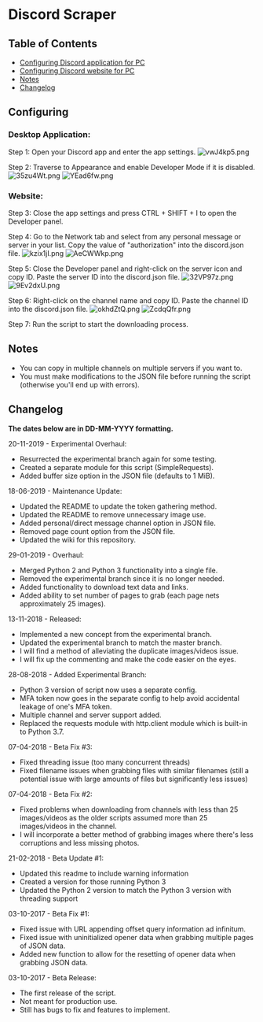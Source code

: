 # Discord Scraper

## Table of Contents
* [Configuring Discord application for PC](#desktop-application)
* [Configuring Discord website for PC](#website)
* [Notes](#notes)
* [Changelog](#changelog)

## Configuring

### Desktop Application:

Step 1:
Open your Discord app and enter the app settings.
![vwJ4kp5.png](https://i.imgur.com/vwJ4kp5.png "Step 1")

Step 2:
Traverse to Appearance and enable Developer Mode if it is disabled.
![35zu4Wt.png](https://i.imgur.com/35zu4Wt.png "Step 2a")
![YEad6fw.png](https://i.imgur.com/YEad6fw.png "Step 2b")

### Website:

Step 3:
Close the app settings and press CTRL + SHIFT + I to open the Developer panel.

Step 4:
Go to the Network tab and select from any personal message or server in your list.
Copy the value of "authorization" into the discord.json file.
![kzix1jI.png](https://i.imgur.com/kzix1jI.png "Step 4a")
![AeCWWkp.png](https://i.imgur.com/AeCWWkp.png "Step 4b")

Step 5:
Close the Developer panel and right-click on the server icon and copy ID.
Paste the server ID into the discord.json file.
![32VP97z.png](https://i.imgur.com/32VP97z.png "Step 5a")
![9Ev2dxU.png](https://i.imgur.com/9Ev2dxU.png "Step 5b")

Step 6:
Right-click on the channel name and copy ID.
Paste the channel ID into the discord.json file.
![okhdZtQ.png](https://i.imgur.com/okhdZtQ.png "Step 6a")
![ZcdqQfr.png](https://i.imgur.com/ZcdqQfr.png "Step 6b")

Step 7:
Run the script to start the downloading process.

## Notes

* You can copy in multiple channels on multiple servers if you want to.
* You must make modifications to the JSON file before running the script (otherwise you'll end up with errors).

## Changelog

**The dates below are in DD-MM-YYYY formatting.**

20-11-2019 - Experimental Overhaul:
* Resurrected the experimental branch again for some testing.
* Created a separate module for this script (SimpleRequests).
* Added buffer size option in the JSON file (defaults to 1 MiB).

18-06-2019 - Maintenance Update:
* Updated the README to update the token gathering method.
* Updated the README to remove unnecessary image use.
* Added personal/direct message channel option in JSON file.
* Removed page count option from the JSON file.
* Updated the wiki for this repository.

29-01-2019 - Overhaul:
* Merged Python 2 and Python 3 functionality into a single file.
* Removed the experimental branch since it is no longer needed.
* Added functionality to download text data and links.
* Added ability to set number of pages to grab (each page nets approximately 25 images).

13-11-2018 - Released:
* Implemented a new concept from the experimental branch.
* Updated the experimental branch to match the master branch.
* I will find a method of alleviating the duplicate images/videos issue.
* I will fix up the commenting and make the code easier on the eyes.

28-08-2018 - Added Experimental Branch:
* Python 3 version of script now uses a separate config.
* MFA token now goes in the separate config to help avoid accidental leakage of one's MFA token.
* Multiple channel and server support added.
* Replaced the requests module with http.client module which is built-in to Python 3.7.

07-04-2018 - Beta Fix #3:
* Fixed threading issue (too many concurrent threads)
* Fixed filename issues when grabbing files with similar filenames (still a potential issue with large amounts of files but significantly less issues)

07-04-2018 - Beta Fix #2:
* Fixed problems when downloading from channels with less than 25 images/videos as the older scripts assumed more than 25 images/videos in the channel.
* I will incorporate a better method of grabbing images where there's less corruptions and less missing photos.

21-02-2018 - Beta Update #1:
* Updated this readme to include warning information
* Created a version for those running Python 3
* Updated the Python 2 version to match the Python 3 version with threading support

03-10-2017 - Beta Fix #1:
* Fixed issue with URL appending offset query information ad infinitum.
* Fixed issue with uninitialized opener data when grabbing multiple pages of JSON data.
* Added new function to allow for the resetting of opener data when grabbing JSON data.

03-10-2017 - Beta Release:
* The first release of the script.
* Not meant for production use.
* Still has bugs to fix and features to implement.
